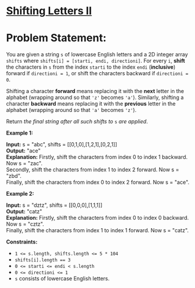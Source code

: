 # [Shifting Letters II](https://github.com/surya8980/January-2025-Daily-Problems/blob/main/LeetCode/05-01-2025/Shifting%20Letters%20II.java)
# Problem Statement:

You are given a string  `s`  of lowercase English letters and a 2D integer array  `shifts`  where  `shifts[i] = [starti, endi, directioni]`. For every  `i`,  **shift**  the characters in  `s`  from the index  `starti`  to the index  `endi`  (**inclusive**) forward if  `directioni = 1`, or shift the characters backward if  `directioni = 0`.

Shifting a character  **forward**  means replacing it with the  **next**  letter in the alphabet (wrapping around so that  `'z'`  becomes  `'a'`). Similarly, shifting a character  **backward**  means replacing it with the  **previous**  letter in the alphabet (wrapping around so that  `'a'`  becomes  `'z'`).

Return  _the final string after all such shifts to_ `s` _are applied_.

**Example 1:**

**Input:** s = "abc", shifts = [[0,1,0],[1,2,1],[0,2,1]]   
**Output:** "ace"  
**Explanation:** Firstly, shift the characters from index 0 to index 1 backward. Now s = "zac".  
Secondly, shift the characters from index 1 to index 2 forward. Now s = "zbd".  
Finally, shift the characters from index 0 to index 2 forward. Now s = "ace".   

**Example 2:**

**Input:** s = "dztz", shifts = [[0,0,0],[1,1,1]]  
**Output:** "catz"   
**Explanation:** Firstly, shift the characters from index 0 to index 0 backward. Now s = "cztz".   
Finally, shift the characters from index 1 to index 1 forward. Now s = "catz".  

**Constraints:**

-   `1 <= s.length, shifts.length <= 5 * 104`
-   `shifts[i].length == 3`
-   `0 <= starti <= endi < s.length`
-   `0 <= directioni <= 1`
-   `s`  consists of lowercase English letters.
